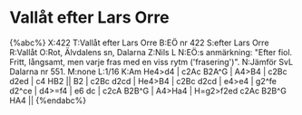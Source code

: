 # Vallåt efter Lars Orre

{%abc%}
X:422
T:Vallåt efter Lars Orre
B:EÖ nr 422
S:efter Lars Orre
R:Vallåt
O:Rot, Älvdalens sn, Dalarna
Z:Nils L
N:EÖ:s anmärkning: "Efter fiol. Fritt, långsamt, men varje fras med en viss rytm ('frasering')".
N:Jämför SvL Dalarna nr 551.
M:none
L:1/16
K:Am
He4>d4 | c2Ac B2A^G | A4>B4 | c2Bc d2ed | c4 HB2 ||
B2 | c2Bc d2cd | He4>B4 | c2Bc d2cd | e4>e4 | g2^fe d2^ce | 
d4>=f4 | e6 dc | c2cA B2B^G | A4>Ha4 | H=g2>f2ed c2Ac B2B^G HA4 ||
{%endabc%}

